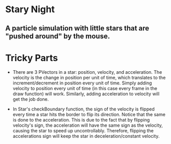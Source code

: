 # Stary Night

## A particle simulation with little stars that are "pushed around" by the mouse.

# Tricky Parts

- There are 3 PVectors in a star: position, velocity, and acceleration. The velocity is the change in position per unit of time, 
 which translates to the increment/decrement in position every unit of time. Simply adding velocity to position every unit of 
 time (in this case every frame in the draw function) will work. Similarly, adding acceleration to velocity will get the job done.
 
 - In Star's checkBoundary function, the sign of the velocity is flipped every time a star hits the border to flip its direction. 
 Notice that the same is done to the acceleration. This is due to the fact that by flipping velocity's sign, the acceleration 
 will have the same sign as the velocity, causing the star to speed up uncontrollably. Therefore, flipping the accelerations sign 
 will keep the star in deceleration/constant velocity.
